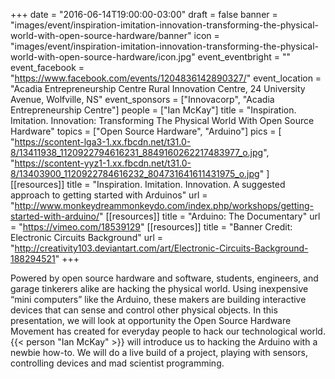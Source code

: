 +++
date = "2016-06-14T19:00:00-03:00"
draft = false
banner = "images/event/inspiration-imitation-innovation-transforming-the-physical-world-with-open-source-hardware/banner"
icon = "images/event/inspiration-imitation-innovation-transforming-the-physical-world-with-open-source-hardware/icon.jpg"
event_eventbright = ""
event_facebook = "https://www.facebook.com/events/1204836142890327/"
event_location = "Acadia Entrepreneurship Centre Rural Innovation Centre, 24 University Avenue, Wolfville, NS"
event_sponsors = ["Innovacorp", "Acadia Entrepreneurship Centre"]
people = ["Ian McKay"]
title = "Inspiration. Imitation. Innovation: Transforming The Physical World With Open Source Hardware"
topics = ["Open Source Hardware", "Arduino"]
pics = [
    "https://scontent-lga3-1.xx.fbcdn.net/t31.0-8/13411938_1120922794616231_8849160262217483977_o.jpg",
    "https://scontent-yyz1-1.xx.fbcdn.net/t31.0-8/13403900_1120922784616232_804731641611431975_o.jpg"
]
[[resources]]
title = "Inspiration. Imitation. Innovation. A suggested approach to getting started with Arduinos"
url = "http://www.monkeydreammonkeydo.com/index.php/workshops/getting-started-with-arduino/"
[[resources]]
title = "Arduino: The Documentary"
url = "https://vimeo.com/18539129"
[[resources]]
title = "Banner Credit: Electronic Circuits Background"
url = "http://creativity103.deviantart.com/art/Electronic-Circuits-Background-188294521"
+++

Powered by open source hardware and software, students, engineers, and garage tinkerers alike are hacking the physical world. Using inexpensive “mini computers” like the Arduino, these makers are building interactive devices that can sense and control other physical objects. In this presentation, we will look at opportunity the Open Source Hardware Movement has created for everyday people to hack our technological world. {{< person "Ian McKay" >}} will introduce us to hacking the Arduino with a newbie how-to. We will do a live build of a project, playing with sensors, controlling devices and mad scientist programming.
